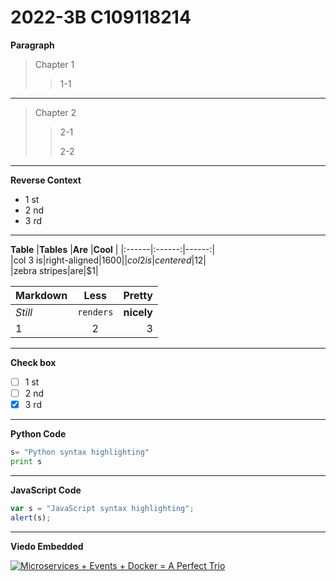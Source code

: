 # 2022-3B C109118214
**Paragraph**
>Chapter 1
>>1-1
---
>Chapter 2
>>2-1
>>
>>2-2
---
**Reverse Context**
* 1 st
* 2 nd
* 3 rd
---
**Table**
|**Tables** |**Are**  |**Cool** |
|:------|:------:|------:|           
|col 3 is|right-aligned|$1600|     
|col 2 is|centered|$12|               
|zebra stripes|are|$1|                

|**Markdown** |**Less**  |**Pretty** |
|:------|:------:|------:|           
|*Still*|`renders`|**nicely**|     
|1 | 2 | 3 |               





---
**Check box**
-  [ ] 1 st
-  [ ] 2 nd
-  [x] 3 rd
---
**Python Code**
```python
s= "Python syntax highlighting"
print s
```
---
**JavaScript Code**
```js
var s = "JavaScript syntax highlighting";
alert(s);
```
---
**Viedo Embedded**

[![Microservices + Events + Docker = A Perfect Trio](http://img.youtube.com/vi/sSm2dRarhPo/0.jpg)](https://youtu.be/sSm2dRarhPo)
